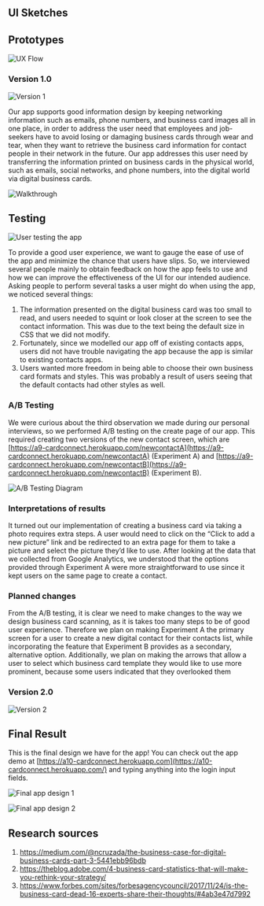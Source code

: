 ## UI Sketches

## Prototypes

![UX Flow](https://raw.githubusercontent.com/annsudhart/annsudhart.github.io/source/public/case-studies/cardconnect/images/uxflow_l.png)

### Version 1.0

![Version 1](https://raw.githubusercontent.com/annsudhart/annsudhart.github.io/source/public/case-studies/cardconnect/images/Version1.png)

Our app supports good information design by keeping networking information such as emails, phone numbers, and business card images all in one place, in order to address the user need that employees and job-seekers have to avoid losing or damaging business cards through wear and tear, when they want to retrieve the business card information for contact people in their network in the future. Our app addresses this user need by transferring the information printed on business cards in the physical world, such as emails, social networks, and phone numbers, into the digital world via digital business cards.

![Walkthrough](https://raw.githubusercontent.com/annsudhart/annsudhart.github.io/source/public/case-studies/cardconnect/images/walkthrough_v1.gif)

## Testing

![User testing the app](https://raw.githubusercontent.com/annsudhart/annsudhart.github.io/source/public/case-studies/cardconnect/images/usertest.jpg)

To provide a good user experience, we want to gauge the ease of use of the app and minimize the chance that users have slips. So, we interviewed several people mainly to obtain feedback on how the app feels to use and how we can improve the effectiveness of the UI for our intended audience. Asking people to perform several tasks a user might do when using the app, we noticed several things:

1. The information presented on the digital business card was too small to read, and users needed to squint or look closer at the screen to see the contact information. This was due to the text being the default size in CSS that we did not modify.
2. Fortunately, since we modelled our app off of existing contacts apps, users did not have trouble navigating the app because the app is similar to existing contacts apps. 
3. Users wanted more freedom in being able to choose their own business card formats and styles. This was probably a result of users seeing that the default contacts had other styles as well.

### A/B Testing

We were curious about the third observation we made during our personal interviews, so we performed A/B testing on the create page of our app. This required creating two versions of the new contact screen, which are [https://a9-cardconnect.herokuapp.com/newcontactA](https://a9-cardconnect.herokuapp.com/newcontactA) (Experiment A) and [https://a9-cardconnect.herokuapp.com/newcontactB](https://a9-cardconnect.herokuapp.com/newcontactB) (Experiment B). 

![A/B Testing Diagram](https://raw.githubusercontent.com/annsudhart/annsudhart.github.io/source/public/case-studies/cardconnect/images/ABTesting.png)

### Interpretations of results

It turned out our implementation of creating a business card via taking a photo requires extra steps. A user would need to click on the “Click to add a new picture” link and be redirected to an extra page for them to take a picture and select the picture they’d like to use. After looking at the data that we collected from Google Analytics, we understood that the options provided through Experiment A were more straightforward to use since it kept users on the same page to create a contact.

### Planned changes

From the A/B testing, it is clear we need to make changes to the way we design business card scanning, as it is takes too many steps to be of good user experience. Therefore we plan on making Experiment A the primary screen for a user to create a new digital contact for their contacts list, while incorporating the feature that Experiment B provides as a secondary, alternative option. Additionally, we plan on making the arrows that allow a user to select which business card template they would like to use more prominent, because some users indicated that they overlooked them

### Version 2.0
![Version 2](https://raw.githubusercontent.com/annsudhart/annsudhart.github.io/source/public/case-studies/cardconnect/images/Version2.png)

## Final Result

This is the final design we have for the app! You can check out the app demo at [https://a10-cardconnect.herokuapp.com](https://a10-cardconnect.herokuapp.com/) and typing anything into the login input fields.

![Final app design 1](https://raw.githubusercontent.com/annsudhart/annsudhart.github.io/source/public/case-studies/cardconnect/images/uisketch1.png)

![Final app design 2](https://raw.githubusercontent.com/annsudhart/annsudhart.github.io/source/public/case-studies/cardconnect/images/uisketch2.png)

## Research sources
1. https://medium.com/@ncruzada/the-business-case-for-digital-business-cards-part-3-5441ebb96bdb
2. https://theblog.adobe.com/4-business-card-statistics-that-will-make-you-rethink-your-strategy/
3. https://www.forbes.com/sites/forbesagencycouncil/2017/11/24/is-the-business-card-dead-16-experts-share-their-thoughts/#4ab3e47d7992
